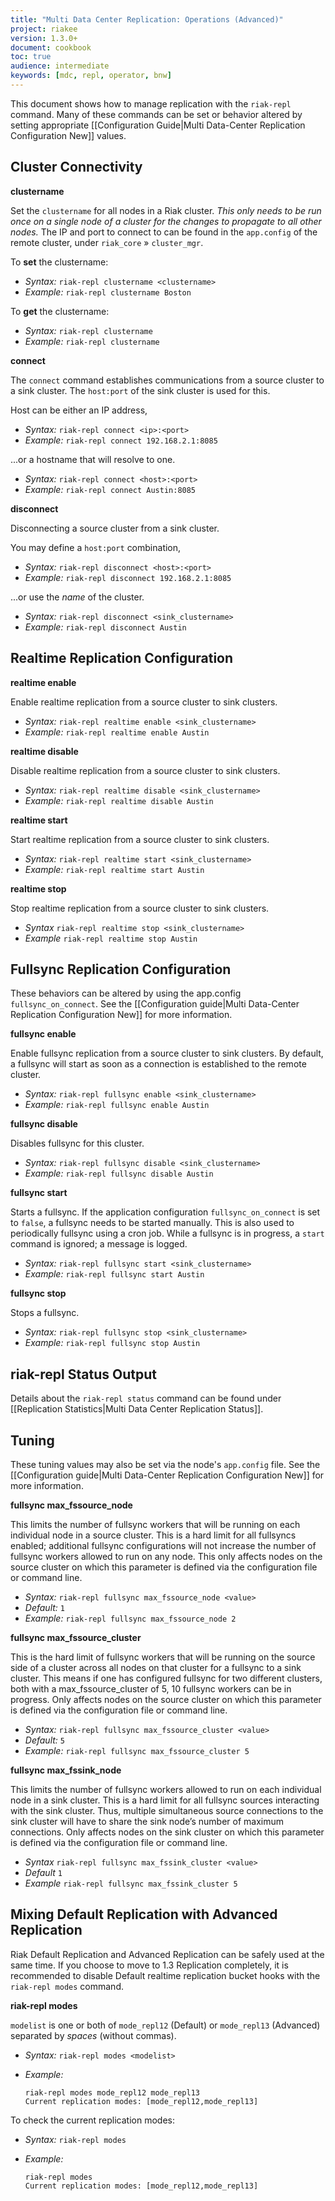 ```yaml
---
title: "Multi Data Center Replication: Operations (Advanced)"
project: riakee
version: 1.3.0+
document: cookbook
toc: true
audience: intermediate
keywords: [mdc, repl, operator, bnw]
---
```


This document shows how to manage replication with the `riak-repl` command. Many of these commands can be set or behavior altered by setting appropriate [[Configuration Guide|Multi Data-Center Replication Configuration New]] values.

## Cluster Connectivity

**clustername**

Set the `clustername` for all nodes in a Riak cluster. *This only needs to be run once on a single node of a cluster for the changes to propagate to all other nodes.* The IP and port to connect to can be found in the `app.config` of the remote cluster, under `riak_core` » `cluster_mgr`.

To **set** the clustername:

* *Syntax:* `riak-repl clustername <clustername>`
* *Example:* `riak-repl clustername Boston`

To **get** the clustername:

* *Syntax:* `riak-repl clustername`
* *Example:* `riak-repl clustername`

**connect**

The `connect` command establishes communications from a source cluster to a sink cluster. The `host:port` of the sink cluster is used for this.

Host can be either an IP address,

* *Syntax:* `riak-repl connect <ip>:<port>`
* *Example:* `riak-repl connect 192.168.2.1:8085`

...or a hostname that will resolve to one.

* *Syntax:* `riak-repl connect <host>:<port>`
* *Example:* `riak-repl connect Austin:8085`


**disconnect**

Disconnecting a source cluster from a sink cluster. 

You may define a `host:port` combination,

* *Syntax:* `riak-repl disconnect <host>:<port>`
* *Example:* `riak-repl disconnect 192.168.2.1:8085`

...or use the *name* of the cluster.

* *Syntax:* `riak-repl disconnect <sink_clustername>`
* *Example:* `riak-repl disconnect Austin`


## Realtime Replication Configuration

**realtime enable**

Enable realtime replication from a source cluster to sink clusters.

* *Syntax:* `riak-repl realtime enable <sink_clustername>`
* *Example:* `riak-repl realtime enable Austin`

**realtime disable**

Disable realtime replication from a source cluster to sink clusters.

* *Syntax:* `riak-repl realtime disable <sink_clustername>`
* *Example:* `riak-repl realtime disable Austin`


**realtime start**

Start realtime replication from a source cluster to sink clusters.

* *Syntax:* `riak-repl realtime start <sink_clustername>`
* *Example:* `riak-repl realtime start Austin`

**realtime stop**

Stop realtime replication from a source cluster to sink clusters.

* *Syntax* `riak-repl realtime stop <sink_clustername>`
* *Example* `riak-repl realtime stop Austin`


## Fullsync Replication Configuration

These behaviors can be altered by using the app.config `fullsync_on_connect`. See the [[Configuration guide|Multi Data-Center Replication Configuration New]] for more information.

**fullsync enable**

Enable fullsync replication from a source cluster to sink clusters. By default, a fullsync will start as soon as a connection is established to the remote cluster.

* *Syntax:* `riak-repl fullsync enable <sink_clustername>`
* *Example:* `riak-repl fullsync enable Austin`

**fullsync disable**

Disables fullsync for this cluster.

* *Syntax:* `riak-repl fullsync disable <sink_clustername>`
* *Example:* `riak-repl fullsync disable Austin`

**fullsync start**

Starts a fullsync. If the application configuration `fullsync_on_connect` is set to `false`, a fullsync needs to be started manually. This is also used to periodically fullsync using a cron job. While a fullsync is in progress, a `start` command is ignored; a message is logged.

* *Syntax:* `riak-repl fullsync start <sink_clustername>`
* *Example:* `riak-repl fullsync start Austin`

**fullsync stop**

Stops a fullsync.

* *Syntax:* `riak-repl fullsync stop <sink_clustername>`
* *Example:* `riak-repl fullsync stop Austin`


## riak-repl Status Output

Details about the `riak-repl status` command can be found under [[Replication Statistics|Multi Data Center Replication Status]].


## Tuning

These tuning values may also be set via the node's `app.config` file. See the [[Configuration guide|Multi Data-Center Replication Configuration New]] for more information.

**fullsync max_fssource_node**

This limits the number of fullsync workers that will be running on each individual node in a source cluster.  This is a hard limit for all fullsyncs enabled; additional fullsync configurations will not increase the number of fullsync workers allowed to run on any node. This only affects nodes on the source cluster on which this parameter is defined via the configuration file or command line.

* *Syntax:* `riak-repl fullsync max_fssource_node <value>`
* *Default:* `1`
* *Example:* `riak-repl fullsync max_fssource_node 2`

**fullsync max_fssource_cluster**

This is the hard limit of fullsync workers that will be running on the source side of a cluster across all nodes on that cluster for a fullsync to a sink cluster.  This means if one has configured fullsync for two different clusters, both with a max_fssource_cluster of 5, 10 fullsync workers can be in progress. Only affects nodes on the source cluster on which this parameter is defined via the configuration file or command line.

* *Syntax:* `riak-repl fullsync max_fssource_cluster <value>`
* *Default:* `5`
* *Example:* `riak-repl fullsync max_fssource_cluster 5`


**fullsync max_fssink_node**

This limits the number of fullsync workers allowed to run on each individual node in a sink cluster.  This is a hard limit for all fullsync sources interacting with the sink cluster. Thus, multiple simultaneous source connections to the sink cluster will have to share the sink node’s number of maximum connections. Only affects nodes on the sink cluster on which this parameter is defined via the configuration file or command line.


* *Syntax* `riak-repl fullsync max_fssink_cluster <value>`
* *Default* `1`
* *Example* `riak-repl fullsync max_fssink_cluster 5`


## Mixing Default Replication with Advanced Replication

Riak Default Replication and Advanced Replication can be safely used at the same time. If you choose to move to 1.3 Replication completely, it is recommended to disable Default realtime replication bucket hooks with the `riak-repl modes` command. 

**riak-repl modes**

`modelist` is one or both of `mode_repl12` (Default) or `mode_repl13` (Advanced) separated by *spaces* (without commas).

* *Syntax:* `riak-repl modes <modelist>` 
* *Example:* 

    ```
    riak-repl modes mode_repl12 mode_repl13
    Current replication modes: [mode_repl12,mode_repl13]
    ```

To check the current replication modes:

* *Syntax:* `riak-repl modes` 
* *Example:*

    ```
    riak-repl modes
    Current replication modes: [mode_repl12,mode_repl13]
    ```
